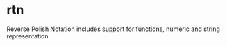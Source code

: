 rtn
===

Reverse Polish Notation includes support for functions, numeric and string representation 
